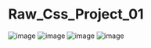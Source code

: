 # Raw_Css_Project_01
![image](https://user-images.githubusercontent.com/56475820/208874796-5ad6eee1-9f5d-4ebd-8d13-3d6e27af2ca5.png)
![image](https://user-images.githubusercontent.com/56475820/208874863-b16a57e5-14b7-4dae-a923-73daed6a71d4.png)
![image](https://user-images.githubusercontent.com/56475820/208874903-75b60ed7-d58d-4a3d-ac9d-8954cc74cba6.png)
![image](https://user-images.githubusercontent.com/56475820/208874949-2788a33a-daea-45b8-9835-5a71ed4c88b8.png)
